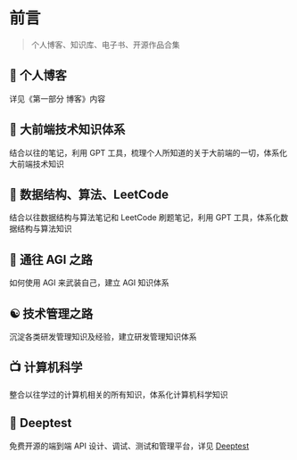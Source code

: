 
# 前言


> 个人博客、知识库、电子书、开源作品合集

## 📝 个人博客

详见《第一部分 博客》内容 

## 📕 大前端技术知识体系

结合以往的笔记，利用 GPT 工具，梳理个人所知道的关于大前端的一切，体系化大前端技术知识

## 📗 数据结构、算法、LeetCode

结合以往数据结构与算法笔记和 LeetCode 刷题笔记，利用 GPT 工具，体系化数据结构与算法知识 

## 🧠 通往 AGI 之路

如何使用 AGI 来武装自己，建立 AGI 知识体系

## ☯️ 技术管理之路
 
沉淀各类研发管理知识及经验，建立研发管理知识体系

## 📺 计算机科学

整合以往学过的计算机相关的所有知识，体系化计算机科学知识

## 🔌 Deeptest

免费开源的端到端 API 设计、调试、测试和管理平台，详见 [Deeptest](https://github.com/deeptest-com/deeptest)

